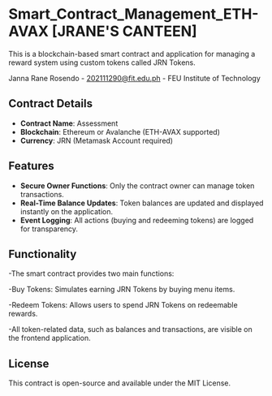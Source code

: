 # Smart_Contract_Management_ETH-AVAX [JRANE'S CANTEEN]
This is a blockchain-based smart contract and application for managing a reward system using custom tokens called JRN Tokens.

Janna Rane Rosendo - 202111290@fit.edu.ph - FEU Institute of Technology

## Contract Details
- **Contract Name**: Assessment
- **Blockchain**: Ethereum or Avalanche (ETH-AVAX supported)
- **Currency**: JRN (Metamask Account required)

## Features
- **Secure Owner Functions**: Only the contract owner can manage token transactions.
- **Real-Time Balance Updates**: Token balances are updated and displayed instantly on the application.
- **Event Logging**: All actions (buying and redeeming tokens) are logged for transparency.

## Functionality
-The smart contract provides two main functions:
  
  -Buy Tokens: Simulates earning JRN Tokens by buying menu items.
  
  -Redeem Tokens: Allows users to spend JRN Tokens on redeemable rewards.

-All token-related data, such as balances and transactions, are visible on the frontend application.

## License
This contract is open-source and available under the MIT License.

